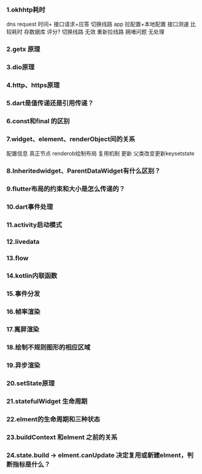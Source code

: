 ### 1.okhhtp耗时

dns request 时间+ 接口请求+应答 切换线路 app 拉配置+本地配置 接口测速 比较耗时 存数据库 评分? 切换线路 无效 重新拉线路 拥堵问题 无处理

### 2.getx 原理

### 3.dio原理

### 4.http、https原理

### 5.dart是值传递还是引用传递？

### 6.const和final 的区别

### 7.widget、element、renderObject间的关系

配置信息 真正节点 renderob绘制布局 复用机制 更新 父类改变更新keysetstate

### 8.Inheritedwidget、ParentDataWidget有什么区别？

### 9.flutter布局的约束和大小是怎么传递的？

### 10.dart事件处理

### 11.activity启动模式

### 12.livedata

### 13.flow

### 14.kotlin内联函数

### 15.事件分发

### 16.帧率渲染

### 17.离屏渲染

### 18.绘制不规则图形的相应区域

### 19.异步渲染

### 20.setState原理

### 21.statefulWidget 生命周期

### 22.elment的生命周期和三种状态

### 23.buildContext 和elment 之前的关系

### 24.state.build -> elment.canUpdate 决定复用或新建elment，判断指标是什么？



